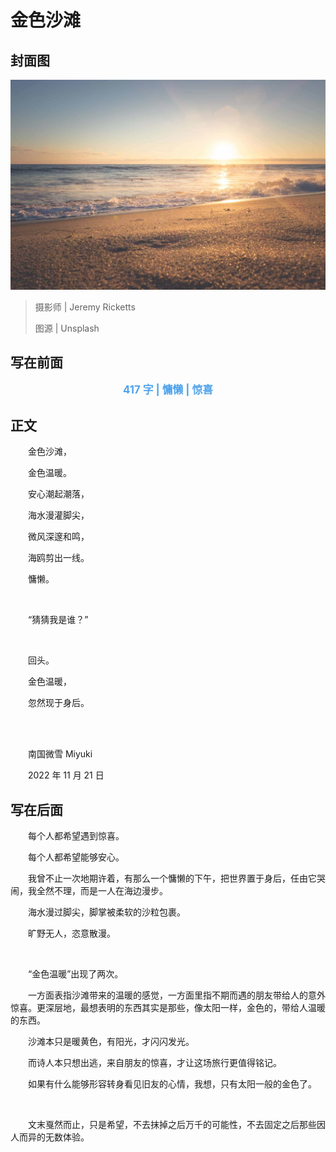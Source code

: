 # 金色沙滩

## 封面图

![](https://raw.githubusercontent.com/TinySnow/GithubImageHosting/main/blog/articles/poems/jeremy-ricketts-FGvRZ-BeCKo-unsplash.jpg)

> 摄影师 | Jeremy Ricketts
>
> 图源 | Unsplash

## 写在前面

<p style="color:#50a3eb; text-align:center; font-weight:bold; font-size:larger;">417 字 | 慵懒 | 惊喜</p>

## 正文

　　金色沙滩，

　　金色温暖。

　　安心潮起潮落，

　　海水漫灌脚尖，

　　微风深邃和鸣，

　　海鸥剪出一线。

　　慵懒。

<br>

　　“猜猜我是谁？”

<br>

　　回头。

　　金色温暖，

　　忽然现于身后。

<br>

<br>

　　南国微雪 Miyuki

　　2022 年 11 月 21 日

## 写在后面

　　每个人都希望遇到惊喜。

　　每个人都希望能够安心。

　　我曾不止一次地期许着，有那么一个慵懒的下午，把世界置于身后，任由它哭闹，我全然不理，而是一人在海边漫步。

　　海水漫过脚尖，脚掌被柔软的沙粒包裹。

　　旷野无人，恣意散漫。

<br>

　　“金色温暖”出现了两次。

　　一方面表指沙滩带来的温暖的感觉，一方面里指不期而遇的朋友带给人的意外惊喜。更深层地，最想表明的东西其实是那些，像太阳一样，金色的，带给人温暖的东西。

　　沙滩本只是暖黄色，有阳光，才闪闪发光。

　　而诗人本只想出逃，来自朋友的惊喜，才让这场旅行更值得铭记。

　　如果有什么能够形容转身看见旧友的心情，我想，只有太阳一般的金色了。

<br>

　　文末戛然而止，只是希望，不去抹掉之后万千的可能性，不去固定之后那些因人而异的无数体验。